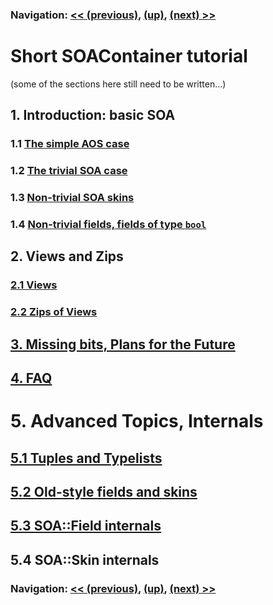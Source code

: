 ### Navigation: [<< (previous)](tutorial.md), [(up)](tutorial.md), [(next) >>](intro-1.1.md)

# Short SOAContainer tutorial

(some of the sections here still need to be written...)

## 1. Introduction: basic SOA

### 1.1 [The simple AOS case](intro-1.1.md)

### 1.2 [The trivial SOA case](intro-1.2.md)

### 1.3 [Non-trivial SOA skins](intro-1.3.md)

### 1.4 [Non-trivial fields, fields of type `bool`](intro-1.4.md)

## 2. Views and Zips

### [2.1 Views](viewzip-2.1.md)

### [2.2 Zips of Views](viewzip-2.2.md)

## [3. Missing bits, Plans for the Future](future-3.md)

## [4. FAQ](faq-4.md)

# 5. Advanced Topics, Internals

## [5.1 Tuples and Typelists](internals-5.1.md)

## [5.2 Old-style fields and skins](internals-5.2.md)

## [5.3 SOA::Field internals](internals-5.3.md)

## 5.4 SOA::Skin internals

### Navigation: [<< (previous)](internals-5.3.md), [(up)](tutorial.md), [(next) >>](tutorial.md)